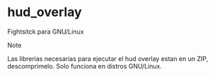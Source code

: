# hud_overlay
Fightsitck para GNU/Linux

>[!NOTE]
>Las librerias necesarias para ejecutar el hud overlay estan en un ZIP, descomprimelo.
>Solo funciona en distros GNU/Linux.
